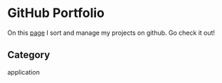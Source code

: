 # GitHub Portfolio
On this [page](https://aldopolojr-github-portfolio.netlify.app/) I sort and manage my projects on github. Go check it out!

## Category
application